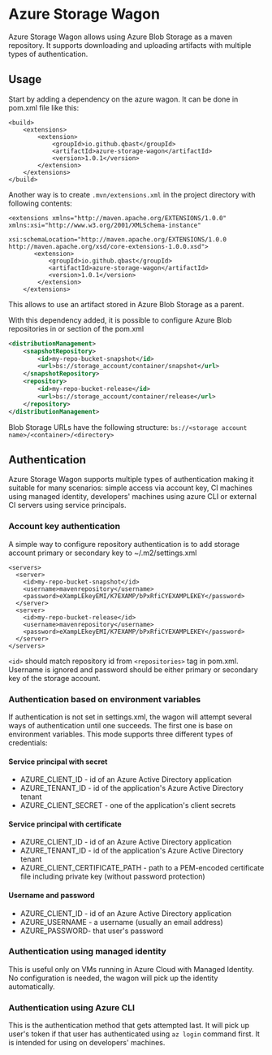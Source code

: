 # Azure Storage Wagon

Azure Storage Wagon allows using Azure Blob Storage as a maven repository. It supports downloading and uploading 
artifacts with multiple types of authentication.

## Usage

Start by adding a dependency on the azure wagon.
It can be done in pom.xml file like this:

```
<build>
    <extensions>
        <extension>
            <groupId>io.github.qbast</groupId>
            <artifactId>azure-storage-wagon</artifactId>
            <version>1.0.1</version>
        </extension>
    </extensions>
</build>
```

Another way is to create `.mvn/extensions.xml` in the project directory with following contents:

```
<extensions xmlns="http://maven.apache.org/EXTENSIONS/1.0.0" xmlns:xsi="http://www.w3.org/2001/XMLSchema-instance"
            xsi:schemaLocation="http://maven.apache.org/EXTENSIONS/1.0.0 http://maven.apache.org/xsd/core-extensions-1.0.0.xsd">
       <extension>
           <groupId>io.github.qbast</groupId>
           <artifactId>azure-storage-wagon</artifactId>
           <version>1.0.1</version>
        </extension>
    </extensions>

```
This allows to use an artifact stored in Azure Blob Storage as a parent.

With this dependency added, it is possible to configure Azure Blob repositories in <repositories> or <dependencyManagement> section of the pom.xml

```xml
<distributionManagement>
    <snapshotRepository>
        <id>my-repo-bucket-snapshot</id>
        <url>bs://storage_account/container/snapshot</url>
    </snapshotRepository>
    <repository>
        <id>my-repo-bucket-release</id>
        <url>bs://storage_account/container/release</url>
    </repository>
</distributionManagement>
```

Blob Storage URLs have the following structure: `bs://<storage account name>/<container>/<directory>` 

## Authentication

Azure Storage Wagon supports multiple types of authentication making it suitable for many scenarios: simple access via account key,
 CI machines using managed identity, developers' machines using azure CLI or external CI servers using service principals.

### Account key authentication

A simple way to configure repository authentication is to add storage account primary or secondary key to ~/.m2/settings.xml

```
<servers>
  <server>
    <id>my-repo-bucket-snapshot</id>
    <username>mavenrepository</username>
    <password>eXampLEkeyEMI/K7EXAMP/bPxRfiCYEXAMPLEKEY</password>
  </server>
  <server>
    <id>my-repo-bucket-release</id>
    <username>mavenrepository</username>
    <password>eXampLEkeyEMI/K7EXAMP/bPxRfiCYEXAMPLEKEY</password>
  </server>
</servers>
```

`<id>` should match repository id from `<repositories>` tag in pom.xml. Username is ignored and password should be either primary or secondary key of the storage account.

### Authentication based on environment variables

If authentication is not set in settings.xml, the wagon will attempt several ways of authentication until one succeeds.
The first one is base on environment variables. This mode supports three different types of credentials:

#### Service principal with secret
 - AZURE_CLIENT_ID - id of an Azure Active Directory application
 - AZURE_TENANT_ID - id of the application's Azure Active Directory tenant
 - AZURE_CLIENT_SECRET - one of the application's client secrets

#### Service principal with certificate
- AZURE_CLIENT_ID - id of an Azure Active Directory application
- AZURE_TENANT_ID - id of the application's Azure Active Directory tenant
- AZURE_CLIENT_CERTIFICATE_PATH - path to a PEM-encoded certificate file including private key (without password protection)

#### Username and password
- AZURE_CLIENT_ID - id of an Azure Active Directory application
- AZURE_USERNAME - a username (usually an email address)
- AZURE_PASSWORD- that user's password

### Authentication using managed identity

This is useful only on VMs running in Azure Cloud with Managed Identity. No configuration is needed, the wagon will pick up
the identity automatically.

### Authentication using Azure CLI

This is the authentication method that gets attempted last. It will pick up user's token if that user has authenticated using
`az login` command first. It is intended for using on developers' machines.

